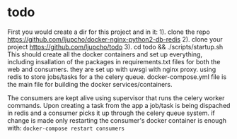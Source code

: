 # todo

First you would create a dir for this project and in it:
1). clone the repo https://github.com/ljupcho/docker-nginx-python2-db-redis
2). clone your project https://github.com/ljupcho/todo
3). cd todo && ./scripts/startup.sh 
This should create all the docker containers and set up everything, including insallation of the packages in requirements.txt files for both the web and consumers. they are set up with uwsgi with nginx proxy. using redis to store jobs/tasks for a the celery queue. docker-compose.yml file is the main file for building the docker services/containers.

The consumers are kept alive using supervisor that runs the celery worker commands.
Upon creating a task from the app a job/task is being dispached in redis and a consumer picks it up through the celery queue system. if change is made only restarting the consumer's docker container is enough with: `docker-compose restart consumers`